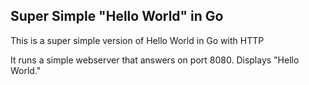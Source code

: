 ## Super Simple "Hello World" in Go

This is a super simple version of Hello World in Go with HTTP

It runs a simple webserver that answers on port 8080.  Displays "Hello World."

